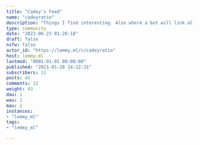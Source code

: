 ```yaml
---
title: "Cadey's Feed" 
name: "cadeyratio"
description: "Things I find interesting. Also where a bot will link all my new articles. Feel free to have discussions in the comments."
type: community
date: "2023-06-23 01:20:18"
draft: false
nsfw: false
actor_id: "https://lemmy.ml/c/cadeyratio"
host: lemmy.ml
lastmod: "0001-01-01 00:00:00"
published: "2021-01-28 14:12:31"
subscribers: 11
posts: 43
comments: 12
weight: 43
dau: 1
wau: 1
mau: 1
instances:
- "lemmy_ml"
tags: 
- "lemmy_ml"

---
```

